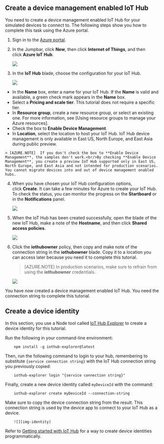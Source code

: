 ## Create a device management enabled IoT Hub

You need to create a device management enabled IoT Hub for your simulated devices to connect to. The following steps show you how to complete this task using the Azure portal.

1.  Sign in to the [Azure portal].
2.  In the Jumpbar, click **New**, then click **Internet of Things**, and then click **Azure IoT Hub**.

	![][img-new-hub]

3.  In the **IoT Hub** blade, choose the configuration for your IoT Hub.

	![][img-configure-hub]

  -   In the **Name** box, enter a name for your IoT Hub. If the **Name** is valid and available, a green check mark appears in the **Name** box.
  -   Select a **Pricing and scale tier**. This tutorial does not require a specific tier.
  -   In **Resource group**, create a new resource group, or select an existing one. For more information, see [Using resource groups to manage your Azure resources].
  -   Check the box to **Enable Device Management**.
  -   In **Location**, select the location to host your IoT Hub. IoT Hub device management is only available in East US, North Europe, and East Asia during public preview.

    > [AZURE.NOTE]  If you don't check the box to **Enable Device Management**, the samples don't work.<br/>By checking **Enable Device Management**, you create a preview IoT Hub supported only in East US, North Europe, and East Asia and not intended for production scenarios. You cannot migrate devices into and out of device management enabled hubs.

4.  When you have chosen your IoT Hub configuration options, click **Create**. It can take a few minutes for Azure to create your IoT Hub. To check the status, you can monitor the progress on the **Startboard** or in the **Notifications** panel.

	![][img-monitor]

5.  When the IoT Hub has been created successfully, open the blade of the new IoT Hub, make a note of the **Hostname**, and then click **Shared access policies**.

	![][img-keys]

6.  Click the **iothubowner** policy, then copy and make note of the connection string in the **iothubowner** blade. Copy it to a location you can access later because you need it to complete this tutorial.

 	> [AZURE.NOTE] In production scenarios, make sure to refrain from using the **iothubowner** credentials.

	![][img-connection]

You have now created a device management enabled IoT Hub. You need the connection string to complete this tutorial.

## Create a device identity

In this section, you use a Node tool called [IoT Hub Explorer][iot-hub-explorer] to create a device identity for this tutorial.

Run the following in your command-line environment:

        npm install -g iothub-explorer@latest

Then, run the following command to login to your hub, remembering to substitute `{service connection string}` with the IoT Hub connection string you previously copied:

        iothub-explorer login "{service connection string}"

Finally, create a new device identity called `myDeviceId` with the command:

        iothub-explorer create myDeviceId --connection-string

Make sure to copy the device connection string from the result. This connection string is used by the device app to connect to your IoT Hub as a device.

        ![][img-identity]

Refer to [Getting started with IoT Hub][lnk-getstarted] for a way to create device identities programmatically.

<!-- images and links -->
[img-new-hub]: media/iot-hub-get-started-create-hub-pp/image1.png
[img-configure-hub]: media/iot-hub-get-started-create-hub-pp/image2.png
[img-monitor]: media/iot-hub-get-started-create-hub-pp/image3.png
[img-keys]: media/iot-hub-get-started-create-hub-pp/image4.png
[img-connection]: media/iot-hub-get-started-create-hub-pp/image5.png
[img-identity]: media/iot-hub-get-started-create-hub-pp/devidentity.png

[Azure portal]: https://portal.azure.com/
[iot-hub-explorer]: https://github.com/Azure/azure-iot-sdks/tree/master/tools/iothub-explorer

[lnk-getstarted]: ../articles/iot-hub/iot-hub-csharp-csharp-getstarted.md

